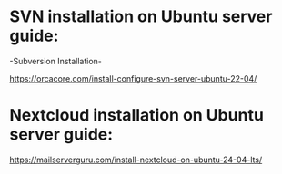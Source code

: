 # SVN installation on Ubuntu server guide:
-Subversion Installation-

https://orcacore.com/install-configure-svn-server-ubuntu-22-04/

# Nextcloud installation on Ubuntu server guide:

https://mailserverguru.com/install-nextcloud-on-ubuntu-24-04-lts/


